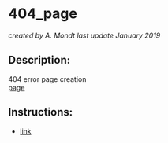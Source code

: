 # 404_page
*created by A. Mondt*
*last update January 2019*

## Description:

404 error page creation
<br/>
[page](https://amondt.github.io/404_page/)

## Instructions:

* [link](https://github.com/becodeorg/BXL-Lovelace-3.9/blob/master/01-La-prairie/html-css/4-exercice-404-html.md)
